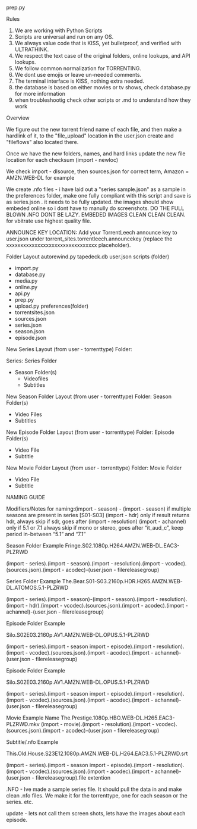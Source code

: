 prep.py

Rules

1. We are working with Python Scripts
2. Scripts are universal and run on any OS.
3. We always value code that is KISS, yet bulletproof, and verified with ULTRATHINK.
4. We respect the text case of the original folders, online lookups, and API lookups.
5. We follow common normalization for TORRENTING.
6. We dont use emojis or leave un-needed comments.
7. The terminal interface is KISS, nothing extra needed.
8. the database is based on either movies or tv shows, check database.py for more information
9. when troubleshootig check other scripts or .md to understand how they work

Overview

We figure out the new torrent friend name of each file, and then make a hardlink of it, to the "file_upload" location in the user.json create and "fileflows" also located there.
 
Once we have the new folders, names, and hard links update the new file location for each checksum (import - newloc)

We check import - dlsource, then sources.json for correct term, Amazon = AMZN.WEB-DL for example

We create .nfo files - i have laid out a "series sample.json" as a sample in the preferences folder, make one fully compliant with this script and save is as series.json . it needs to be fully updated. the images should show embeded online so i dont have to manully do screenshots. DO THE FULL BLOWN .NFO DONT BE LAZY. EMBEDED IMAGES CLEAN CLEAN CLEAN. for vbitrate use highest quality file.

ANNOUNCE KEY LOCATION: Add your TorrentLeech announce key to user.json under torrent_sites.torrentleech.announcekey (replace the xxxxxxxxxxxxxxxxxxxxxxxxxxxxxxxx placeholder). 



Folder Layout 
autorewind.py 
tapedeck.db
user.json
scripts (folder)
- import.py
- database.py 
- media.py
- online.py
- api.py
- prep.py
- upload.py 
preferences(folder)
- torrentsites.json
- sources.json
- series.json
- season.json
- episode.json


New Series Layout (from user - torrenttype) Folder:

Series:
Series Folder
- Season Folder(s)
    - Videofiles
    - Subtitles

New Season Folder Layout (from user - torrenttype) Folder:
Season Folder(s)
- Video Files
- Subtitles

New Episode Folder Layout (from user - torrenttype) Folder:
Episode Folder(s)
- Video File
- Subtitle

New Movie Folder Layout (from user - torrenttype) Folder:
Movie Folder
- Video File
- Subtitle



NAMING GUIDE

Modifiers/Notes for naming:(import - season) - (import - season) if multiple seasons are present in series [S01-S03]
(import - hdr) only if result returns hdr, always skip if sdr, goes after (import - resolution) 
(import - achannel) only if 5.1 or 7.1 always skip if mono or stereo, goes after “it_aud_c”, keep period in-between “5.1” and “7.1”

Season Folder Example
Fringe.S02.1080p.H264.AMZN.WEB-DL.EAC3-PLZRWD

(import - series).(import - season).(import - resolution).(import - vcodec).(sources.json).(import - acodec)-(user.json - filereleasegroup)


Series Folder Example
The.Bear.S01-S03.2160p.HDR.H265.AMZN.WEB-DL.ATOMOS.5.1-PLZRWD

(import - series).(import - season)-(import - season).(import - resolution).(import - hdr).(import - vcodec).(sources.json).(import - acodec).(import - achannel)-(user.json - filereleasegroup)

Episode Folder Example

Silo.S02E03.2160p.AV1.AMZN.WEB-DL.OPUS.5.1-PLZRWD

(import - series).(import - season import - episode).(import - resolution).(import - vcodec).(sources.json).(import - acodec).(import - achannel)-(user.json - filereleasegroup)


Episode Folder Example

Silo.S02E03.2160p.AV1.AMZN.WEB-DL.OPUS.5.1-PLZRWD

(import - series).(import - season import - episode).(import - resolution).(import - vcodec).(sources.json).(import - acodec).(import - achannel)-(user.json - filereleasegroup)


Movie Example Name
The.Prestige.1080p.HBO.WEB-DL.H265.EAC3-PLZRWD.mkv
(import - movie).(import - resolution).(import - vcodec).(sources.json).(import - acodec)-(user.json - filereleasegroup)


Subtitle/.nfo Example

This.Old.House.S23E12.1080p.AMZN.WEB-DL.H264.EAC3.5.1-PLZRWD.srt

(import - series).(import - season import - episode).(import - resolution).(import - vcodec).(sources.json).(import - acodec).(import - achannel)-(user.json - filereleasegroup).file extention



.NFO - Ive made a sample series file. It should pull the data in and make clean .nfo files. We make it for the torrenttype, one for each season or the series. etc.

update - lets not call them screen shots, lets have the images about each episode. 
